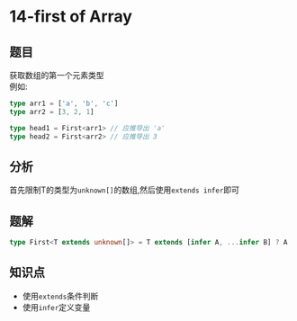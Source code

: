 # 14-first of Array
## 题目
获取数组的第一个元素类型  
例如:
```ts
type arr1 = ['a', 'b', 'c']
type arr2 = [3, 2, 1]

type head1 = First<arr1> // 应推导出 'a'
type head2 = First<arr2> // 应推导出 3
```
## 分析
首先限制T的类型为`unknown[]`的数组,然后使用`extends infer`即可
## 题解
```ts
type First<T extends unknown[]> = T extends [infer A, ...infer B] ? A : never;
```
## 知识点
- 使用`extends`条件判断
- 使用`infer`定义变量